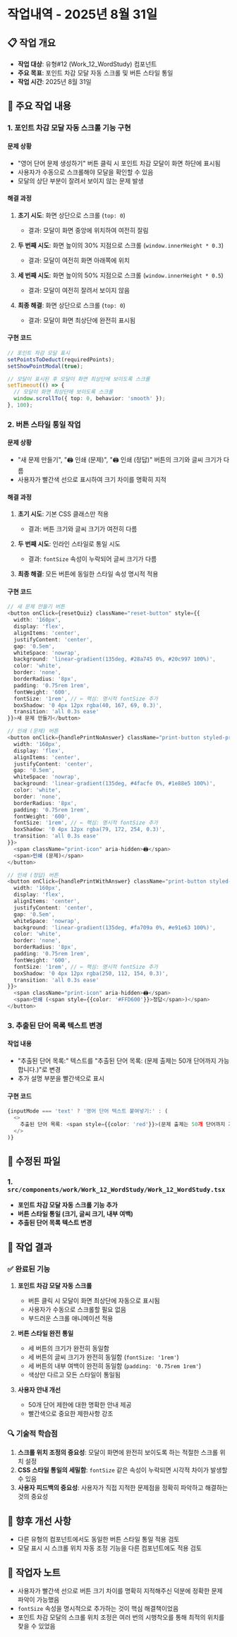 # 작업내역 - 2025년 8월 31일

## 📋 작업 개요
- **작업 대상**: 유형#12 (Work_12_WordStudy) 컴포넌트
- **주요 목표**: 포인트 차감 모달 자동 스크롤 및 버튼 스타일 통일
- **작업 시간**: 2025년 8월 31일

## 🔧 주요 작업 내용

### 1. 포인트 차감 모달 자동 스크롤 기능 구현

#### 문제 상황
- "영어 단어 문제 생성하기" 버튼 클릭 시 포인트 차감 모달이 화면 하단에 표시됨
- 사용자가 수동으로 스크롤해야 모달을 확인할 수 있음
- 모달의 상단 부분이 잘려서 보이지 않는 문제 발생

#### 해결 과정
1. **초기 시도**: 화면 상단으로 스크롤 (`top: 0`)
   - 결과: 모달이 화면 중앙에 위치하여 여전히 잘림

2. **두 번째 시도**: 화면 높이의 30% 지점으로 스크롤 (`window.innerHeight * 0.3`)
   - 결과: 모달이 여전히 화면 아래쪽에 위치

3. **세 번째 시도**: 화면 높이의 50% 지점으로 스크롤 (`window.innerHeight * 0.5`)
   - 결과: 모달이 여전히 잘려서 보이지 않음

4. **최종 해결**: 화면 상단으로 스크롤 (`top: 0`)
   - 결과: 모달이 화면 최상단에 완전히 표시됨

#### 구현 코드
```typescript
// 포인트 차감 모달 표시
setPointsToDeduct(requiredPoints);
setShowPointModal(true);

// 모달이 표시된 후 모달이 화면 최상단에 보이도록 스크롤
setTimeout(() => {
  // 모달이 화면 최상단에 보이도록 스크롤
  window.scrollTo({ top: 0, behavior: 'smooth' });
}, 100);
```

### 2. 버튼 스타일 통일 작업

#### 문제 상황
- "새 문제 만들기", "🖨️ 인쇄 (문제)", "🖨️ 인쇄 (정답)" 버튼의 크기와 글씨 크기가 다름
- 사용자가 빨간색 선으로 표시하여 크기 차이를 명확히 지적

#### 해결 과정
1. **초기 시도**: 기본 CSS 클래스만 적용
   - 결과: 버튼 크기와 글씨 크기가 여전히 다름

2. **두 번째 시도**: 인라인 스타일로 통일 시도
   - 결과: `fontSize` 속성이 누락되어 글씨 크기가 다름

3. **최종 해결**: 모든 버튼에 동일한 스타일 속성 명시적 적용

#### 구현 코드
```typescript
// 새 문제 만들기 버튼
<button onClick={resetQuiz} className="reset-button" style={{
  width: '160px',
  display: 'flex',
  alignItems: 'center',
  justifyContent: 'center',
  gap: '0.5em',
  whiteSpace: 'nowrap',
  background: 'linear-gradient(135deg, #28a745 0%, #20c997 100%)',
  color: 'white',
  border: 'none',
  borderRadius: '8px',
  padding: '0.75rem 1rem',
  fontWeight: '600',
  fontSize: '1rem', // ← 핵심: 명시적 fontSize 추가
  boxShadow: '0 4px 12px rgba(40, 167, 69, 0.3)',
  transition: 'all 0.3s ease'
}}>새 문제 만들기</button>

// 인쇄 (문제) 버튼
<button onClick={handlePrintNoAnswer} className="print-button styled-print" style={{
  width: '160px',
  display: 'flex',
  alignItems: 'center',
  justifyContent: 'center',
  gap: '0.5em',
  whiteSpace: 'nowrap',
  background: 'linear-gradient(135deg, #4facfe 0%, #1e88e5 100%)',
  color: 'white',
  border: 'none',
  borderRadius: '8px',
  padding: '0.75rem 1rem',
  fontWeight: '600',
  fontSize: '1rem', // ← 핵심: 명시적 fontSize 추가
  boxShadow: '0 4px 12px rgba(79, 172, 254, 0.3)',
  transition: 'all 0.3s ease'
}}>
  <span className="print-icon" aria-hidden>🖨️</span>
  <span>인쇄 (문제)</span>
</button>

// 인쇄 (정답) 버튼
<button onClick={handlePrintWithAnswer} className="print-button styled-print" style={{
  width: '160px',
  display: 'flex',
  alignItems: 'center',
  justifyContent: 'center',
  gap: '0.5em',
  whiteSpace: 'nowrap',
  background: 'linear-gradient(135deg, #fa709a 0%, #e91e63 100%)',
  color: 'white',
  border: 'none',
  borderRadius: '8px',
  padding: '0.75rem 1rem',
  fontWeight: '600',
  fontSize: '1rem', // ← 핵심: 명시적 fontSize 추가
  boxShadow: '0 4px 12px rgba(250, 112, 154, 0.3)',
  transition: 'all 0.3s ease'
}}>
  <span className="print-icon" aria-hidden>🖨️</span>
  <span>인쇄 (<span style={{color: '#FFD600'}}>정답</span>)</span>
</button>
```

### 3. 추출된 단어 목록 텍스트 변경

#### 작업 내용
- "추출된 단어 목록:" 텍스트를 "추출된 단어 목록: (문제 출제는 50개 단어까지 가능합니다.)"로 변경
- 추가 설명 부분을 빨간색으로 표시

#### 구현 코드
```typescript
{inputMode === 'text' ? '영어 단어 텍스트 붙여넣기:' : (
  <>
    추출된 단어 목록: <span style={{color: 'red'}}>(문제 출제는 50개 단어까지 가능합니다.)</span>
  </>
)}
```

## 📁 수정된 파일

### 1. `src/components/work/Work_12_WordStudy/Work_12_WordStudy.tsx`
- **포인트 차감 모달 자동 스크롤 기능 추가**
- **버튼 스타일 통일 (크기, 글씨 크기, 내부 여백)**
- **추출된 단어 목록 텍스트 변경**

## 🎯 작업 결과

### ✅ 완료된 기능
1. **포인트 차감 모달 자동 스크롤**
   - 버튼 클릭 시 모달이 화면 최상단에 자동으로 표시됨
   - 사용자가 수동으로 스크롤할 필요 없음
   - 부드러운 스크롤 애니메이션 적용

2. **버튼 스타일 완전 통일**
   - 세 버튼의 크기가 완전히 동일함
   - 세 버튼의 글씨 크기가 완전히 동일함 (`fontSize: '1rem'`)
   - 세 버튼의 내부 여백이 완전히 동일함 (`padding: '0.75rem 1rem'`)
   - 색상만 다르고 모든 스타일이 통일됨

3. **사용자 안내 개선**
   - 50개 단어 제한에 대한 명확한 안내 제공
   - 빨간색으로 중요한 제한사항 강조

### 🔍 기술적 학습점
1. **스크롤 위치 조정의 중요성**: 모달이 화면에 완전히 보이도록 하는 적절한 스크롤 위치 설정
2. **CSS 스타일 통일의 세밀함**: `fontSize` 같은 속성이 누락되면 시각적 차이가 발생할 수 있음
3. **사용자 피드백의 중요성**: 사용자가 직접 지적한 문제점을 정확히 파악하고 해결하는 것의 중요성

## 🚀 향후 개선 사항
- 다른 유형의 컴포넌트에서도 동일한 버튼 스타일 통일 적용 검토
- 모달 표시 시 스크롤 위치 자동 조정 기능을 다른 컴포넌트에도 적용 검토

## 📝 작업자 노트
- 사용자가 빨간색 선으로 버튼 크기 차이를 명확히 지적해주신 덕분에 정확한 문제 파악이 가능했음
- `fontSize` 속성을 명시적으로 추가하는 것이 핵심 해결책이었음
- 포인트 차감 모달의 스크롤 위치 조정은 여러 번의 시행착오를 통해 최적의 위치를 찾을 수 있었음



